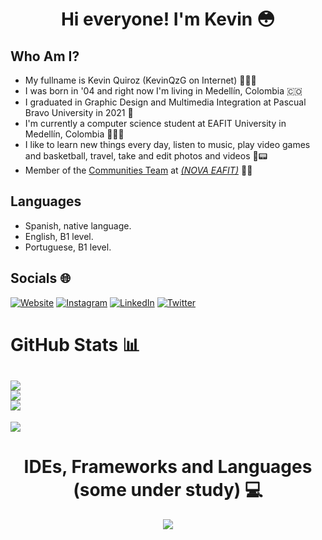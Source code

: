 <h1 align="center">Hi everyone! I'm Kevin 😳</h1>

## Who Am I?
- My fullname is Kevin Quiroz (KevinQzG on Internet) 👨🏼‍🚀
- I was born in '04 and right now I'm living in Medellín, Colombia 🇨🇴
- I graduated in Graphic Design and Multimedia Integration at Pascual Bravo University in 2021 🎨
- I'm currently a computer science student at EAFIT University in Medellín, Colombia 👨🏻‍🎓
- I like to learn new things every day, listen to music, play video games and basketball, travel, take and edit photos and videos 🏀📟
- Member of the [Communities Team](https://github.com/gruponovaeafit) at [*(NOVA EAFIT)*](https://www.instagram.com/novaeafit/) 🚀💜

## Languages
- Spanish, native language.
- English, B1 level.
- Portuguese, B1 level.

## Socials 🌐
[![Website](https://img.shields.io/website-up-down-green-red/http/monip.org.svg)](https://kevinqzg.github.io/Portfolio)
[![Instagram](https://img.shields.io/badge/Instagram-%23E4405F.svg?logo=Instagram&logoColor=white)](https://instagram.com/kquirozg30)
[![LinkedIn](https://img.shields.io/badge/LinkedIn-%230077B5.svg?logo=linkedin&logoColor=white)](https://linkedin.com/in/kevinqzg) 
[![Twitter](https://img.shields.io/badge/Twitter-%231DA1F2.svg?logo=Twitter&logoColor=white)](https://twitter.com/kevinqzg30)

# GitHub Stats 📊
![](https://github-readme-stats.vercel.app/api?username=KevinQzG&theme=radical&hide_border=false&include_all_commits=false&count_private=false)<br/>
![](https://github-readme-streak-stats.herokuapp.com/?user=KevinQzG&theme=radical&hide_border=false)<br/>
![](https://github-readme-stats.vercel.app/api/top-langs/?username=KevinQzG&theme=tokyonight&hide_border=false&include_all_commits=false&count_private=false&layout=compact)
---
[![](https://visitcount.itsvg.in/api?id=KevinQzG&icon=2&color=4)](https://visitcount.itsvg.in)

<h1 align="center">IDEs, Frameworks and Languages (some under study) 💻</h1>
<p align="center">
  <a href="https://skillicons.dev">
    <img src="https://skillicons.dev/icons?i=vscode,xd,pr,ps,illustrator,ae,blender,cloudflare,wordpress,github,python,java,cpp,cs, html,css,js,bootstrap,django,flask,figma,anaconda,atom,dotnet,arduino,mongodb,mysql,swift,md,scala,haskell" />
  </a>
</p>
